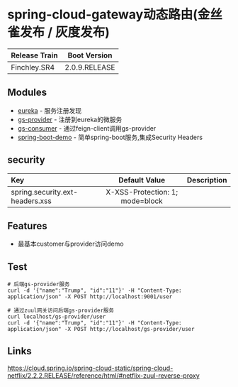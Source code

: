 # spring-cloud-gateway动态路由(金丝雀发布 / 灰度发布)

| Release Train |  Boot Version |
| :--- | :---: | 
| Finchley.SR4 | 2.0.9.RELEASE | 

## Modules

* [eureka](./eureka) - 服务注册发现
* [gs-provider](./gs-provider) - 注册到eureka的微服务
* [gs-consumer](./gs-consumer) - 通过feign-client调用gs-provider
* [spring-boot-demo](./spring-boot-demo) - 简单spring-boot服务,集成Security Headers

## security
| Key |	Default Value | Description |
| :--- | :---: | :---: |
|spring.security.ext-headers.xss|X-XSS-Protection: 1; mode=block||

## Features
* 最基本customer与provider访问demo

## Test 

```
# 后端gs-provider服务
curl -d '{"name":"Trump", "id":"11"}' -H "Content-Type: application/json" -X POST http://localhost:9001/user

# 通过zuul网关访问后端gs-provider服务
curl localhost/gs-provider/user
curl -d '{"name":"Trump", "id":"11"}' -H "Content-Type: application/json" -X POST http://localhost/gs-provider/user

```

## Links
https://cloud.spring.io/spring-cloud-static/spring-cloud-netflix/2.2.2.RELEASE/reference/html/#netflix-zuul-reverse-proxy 

